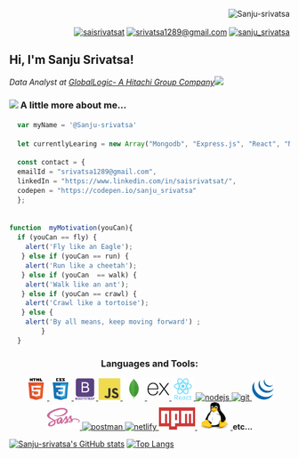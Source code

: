 <p align="right"> <img src="https://komarev.com/ghpvc/?username=Sanju-srivatsa&label=Profile%20views&color=129e00&style=plastic" alt="Sanju-srivatsa" /> </p>
<p align="right">
<a href="https://linkedin.com/in/saisrivatsat/" target="blank"><img align="center" src="https://upload.wikimedia.org/wikipedia/commons/thumb/c/ca/LinkedIn_logo_initials.png/768px-LinkedIn_logo_initials.png" alt="saisrivatsat" height="30" width="30" /></a>
<a href="srivatsa1289@gmail.com" target="blank"><img align="center" src="https://pbs.twimg.com/media/ElXTrHcXEAACIZE.jpg" alt="srivatsa1289@gmail.com" height="35" width="35" /></a>
<a href="https://codepen.io/sanju_srivatsa" target="blank"><img align="center" src="https://encrypted-tbn0.gstatic.com/images?q=tbn:ANd9GcQZZRsGfqQObV3wIKmJ5ILpkmXBllyyoX873FeUl-vnwRNIa0AXEzI8sEaU-LONf_8ctnw&usqp=CAU" alt="sanju_srivatsa" height="30" width="30" /></a>
</p>
<h2 align="left"> Hi, I'm Sanju Srivatsa!</h2>
<p align="left"><em>Data Analyst at <a href="https://www.globallogic.com/in/">GlobalLogic- A Hitachi Group Company</a><img src="https://media.giphy.com/media/WUlplcMpOCEmTGBtBW/giphy.gif" width="30"> 
</em></p>

### <img src="https://media.giphy.com/media/VgCDAzcKvsR6OM0uWg/giphy.gif" width="50"> A little more about me...  
```js
  var myName = '@Sanju-srivatsa'
  
  let currentlyLearing = new Array("Mongodb", "Express.js", "React", "Node.js");
  
  const contact = {
  emailId = "srivatsa1289@gmail.com",
  linkedIn = "https://www.linkedin.com/in/saisrivatsat/",
  codepen = "https://codepen.io/sanju_srivatsa"
  };

                        
function  myMotivation(youCan){               
  if (youCan == fly) {
    alert('Fly like an Eagle');
   } else if (youCan == run) {
    alert('Run like a cheetah');
   } else if (youCan  == walk) {
    alert('Walk like an ant');
   } else if (youCan == crawl) {
    alert('Crawl like a tortoise');
   } else {
    alert('By all means, keep moving forward') ;
        }
  }     
```
<!---
Sanju-srivatsa/Sanju-srivatsa is a ✨ special ✨ repository because its `README.md` (this file) appears on your GitHub profile.
You can click the Preview link to take a look at your changes.
--->
<h3 align="center">Languages and Tools:</h3>
<p align="center">
<a href="https://html.com/" target="_blank"> <img src="https://raw.githubusercontent.com/devicons/devicon/master/icons/html5/html5-original-wordmark.svg" alt="html5" width="40" height="40"/> </a> 
<a href="https://www.w3schools.com/css/" target="_blank"> <img src="https://raw.githubusercontent.com/devicons/devicon/master/icons/css3/css3-original-wordmark.svg" alt="css3" width="40" height="40"/> </a>  
<a href="https://getbootstrap.com" target="_blank"> <img src="https://raw.githubusercontent.com/devicons/devicon/master/icons/bootstrap/bootstrap-plain-wordmark.svg" alt="bootstrap" width="40" height="40"/> </a> 
<a href="https://developer.mozilla.org/en-US/docs/Web/JavaScript" target="_blank"> <img src="https://raw.githubusercontent.com/devicons/devicon/master/icons/javascript/javascript-original.svg" alt="javascript" width="40" height="40"/> </a>  
<a href="https://www.mongodb.com/" target="_blank"> <img src="https://raw.githubusercontent.com/devicons/devicon/master/icons/mongodb/mongodb-original.svg" alt="mongodb" width="40" height="40"/> </a>
<a href="https://expressjs.com/" target="_blank"> <img src="https://raw.githubusercontent.com/devicons/devicon/master/icons/express/express-original.svg" alt="express" width="40" height="40"/> </a>
<a href="https://reactjs.org/" target="_blank"> <img src="https://raw.githubusercontent.com/devicons/devicon/master/icons/react/react-original-wordmark.svg" alt="react" width="40" height="40"/> </a> 
<a href="https://nodejs.org/en/" target="_blank"> <img src="https://upload.wikimedia.org/wikipedia/commons/thumb/d/d9/Node.js_logo.svg/1280px-Node.js_logo.svg.png" alt="nodejs" width="80" height="45"/> </a>
<a href="https://git-scm.com/" target="_blank"> <img src="https://www.vectorlogo.zone/logos/git-scm/git-scm-icon.svg" alt="git" width="40" height="40"/> </a> 
<a href="https://jquery.com/" target="_blank"> <img src="https://raw.githubusercontent.com/devicons/devicon/master/icons/jquery/jquery-original.svg" alt="jquery" width="40" height="40"/> </a>
<a href="https://sass-lang.com/" target="_blank"> <img src="https://raw.githubusercontent.com/devicons/devicon/master/icons/sass/sass-original.svg" alt="sass" width="60" height="45"/> </a>
<a href="https://postman.com" target="_blank"> <img src="https://www.vectorlogo.zone/logos/getpostman/getpostman-icon.svg" alt="postman" width="40" height="40"/> </a> 
<a href="https://www.netlify.com/" target="_blank"> <img src="https://www.netlify.com/img/press/logos/logomark.png" alt="netlify" width="40" height="40"/> </a> 
<a href="https://www.npmjs.com/" target="_blank"> <img src="https://github.com/MarioTerron/logo-images/blob/master/logos/npm.png" alt="npm" width="65" height="40"/> </a> 
<a href="https://www.linux.org/" target="_blank"> <img src="https://raw.githubusercontent.com/devicons/devicon/master/icons/linux/linux-original.svg" alt="linux" width="60" height="50"/> </a> <b>   etc... </b> </p>

[![Sanju-srivatsa's GitHub stats](https://github-readme-stats.vercel.app/api?username=Sanju-srivatsa)](https://github.com/Sanju-srivatsa/github-readme-stats)
[![Top Langs](https://github-readme-stats.vercel.app/api/top-langs/?username=Sanju-srivatsa&layout=compact&langs_count=15)](https://github.com/Sanju-srivatsa/github-readme-stats)



